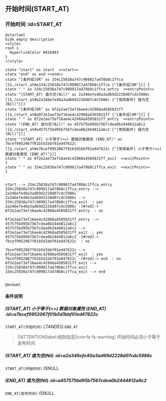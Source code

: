 ## 开始时间(START_AT) <!-- {docsify-ignore-all} -->

   

### 开始时间 :id=START_AT

```plantuml
@startuml
hide empty description
<style>
root {
  HyperlinkColor #42b983
}
</style>

state "start" as start  <<start>>
state "end" as end <<end>>
state "[条件组]OR" as 334c25038a747c909817a478b8c1ffca [[$./start_at#a334c25038a747c909817a478b8c1ffca {"[条件组]OR"}]] {
state " " as 334c25038a747c909817a478b8c1ffca_entry  <<entryPoint>>
state "(START_AT) 值为空(Nil)" as 2a346efe40a3ad69d2228d07cdc5986c [[$./start_at#a2a346efe40a3ad69d2228d07cdc5986c {"[常规条件] 值为空(Nil)"}]]
state "[条件组]OR" as 8f2e2ae73ef16ae4c42968a4505831ff [[$./start_at#a8f2e2ae73ef16ae4c42968a4505831ff {"[条件组]OR"}]] {
state " " as 8f2e2ae73ef16ae4c42968a4505831ff_entry  <<entryPoint>>
state "(END_AT) 值为空(Nil)" as 457575bd95b7567cdea0b2444812a6c2 [[$./start_at#a457575bd95b7567cdea0b2444812a6c2 {"[常规条件] 值为空(Nil)"}]]
state "(START_AT) 小于等于(<=) 数据对象属性 (END_AT)" as 7bcef9952067f01b5d1bbf01ed47622c [[$./start_at#a7bcef9952067f01b5d1bbf01ed47622c {"[常规条件] 小于等于(<=) 数据对象属性 (END_AT)"}]]
state " " as 8f2e2ae73ef16ae4c42968a4505831ff_exit  <<exitPoint>>
}
state " " as 334c25038a747c909817a478b8c1ffca_exit  <<exitPoint>>
}


start --> 334c25038a747c909817a478b8c1ffca_entry 
334c25038a747c909817a478b8c1ffca_entry --> 2a346efe40a3ad69d2228d07cdc5986c 
2a346efe40a3ad69d2228d07cdc5986c --> 334c25038a747c909817a478b8c1ffca_exit  : yes
2a346efe40a3ad69d2228d07cdc5986c -[#red]-> 8f2e2ae73ef16ae4c42968a4505831ff_entry  : no

8f2e2ae73ef16ae4c42968a4505831ff_entry --> 457575bd95b7567cdea0b2444812a6c2 
457575bd95b7567cdea0b2444812a6c2 --> 8f2e2ae73ef16ae4c42968a4505831ff_exit  : yes
457575bd95b7567cdea0b2444812a6c2 -[#red]-> 7bcef9952067f01b5d1bbf01ed47622c  : no

7bcef9952067f01b5d1bbf01ed47622c --> 8f2e2ae73ef16ae4c42968a4505831ff_exit  : yes
7bcef9952067f01b5d1bbf01ed47622c -[#red]-> end  : no
8f2e2ae73ef16ae4c42968a4505831ff_exit --> 334c25038a747c909817a478b8c1ffca_exit 
334c25038a747c909817a478b8c1ffca_exit --> end 


@enduml
```

#### 条件说明

##### (START_AT) 小于等于(<=) 数据对象属性 (END_AT) :id=a7bcef9952067f01b5d1bbf01ed47622c



`START_AT(开始时间)` LTANDEQ  `END_AT`

> [!ATTENTION|label:规则信息|icon:fa fa-warning]
> 开始时间必须小于等于发布时间


##### (START_AT) 值为空(Nil) :id=a2a346efe40a3ad69d2228d07cdc5986c



`START_AT(开始时间)` ISNULL 

##### (END_AT) 值为空(Nil) :id=a457575bd95b7567cdea0b2444812a6c2



`END_AT(发布时间)` ISNULL 






